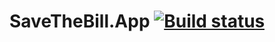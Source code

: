 # SaveTheBill.App [![Build status](https://ci.appveyor.com/api/projects/status/kdlwelxginb29w41?svg=true)](https://ci.appveyor.com/project/zmartl/savethebill-app)

